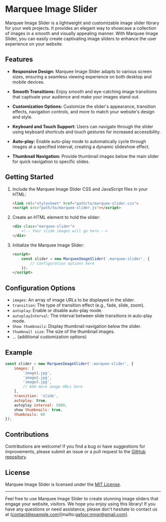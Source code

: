 # Marquee Image Slider


Marquee Image Slider is a lightweight and customizable image slider library for your web projects. It provides an elegant way to showcase a collection of images in a smooth and visually appealing manner. With Marquee Image Slider, you can easily create captivating image sliders to enhance the user experience on your website.

## Features

- **Responsive Design:** Marquee Image Slider adapts to various screen sizes, ensuring a seamless viewing experience on both desktop and mobile devices.

- **Smooth Transitions:** Enjoy smooth and eye-catching image transitions that captivate your audience and make your images stand out.

- **Customization Options:** Customize the slider's appearance, transition effects, navigation controls, and more to match your website's design and style.

- **Keyboard and Touch Support:** Users can navigate through the slider using keyboard shortcuts and touch gestures for increased accessibility.

- **Auto-play:** Enable auto-play mode to automatically cycle through images at a specified interval, creating a dynamic slideshow effect.

- **Thumbnail Navigation:** Provide thumbnail images below the main slider for quick navigation to specific slides.

## Getting Started

1. Include the Marquee Image Slider CSS and JavaScript files in your HTML:

   ```HTML
   <link rel="stylesheet" href="path/to/marquee-slider.css">
   <script src="path/to/marquee-slider.js"></script>
   ```

2. Create an HTML element to hold the slider:

   ```HTML
   <div class="marquee-slider">
       <!-- Your slide images will go here -->
   </div>
   ```

3. Initialize the Marquee Image Slider:

   ```html
   <script>
       const slider = new MarqueeImageSlider('.marquee-slider', {
           // Configuration options here
       });
   </script>
   ```

## Configuration Options

- `images`: An array of image URLs to be displayed in the slider.
- `transition`: The type of transition effect (e.g., fade, slide, zoom).
- `autoplay`: Enable or disable auto-play mode.
- `autoplayInterval`: The interval between slide transitions in auto-play mode.
- `Show thumbnails`: Display thumbnail navigation below the slider.
- `thumbnail size`: The size of the thumbnail images.
- ... (additional customization options)

## Example

```javascript
const slider = new MarqueeImageSlider('.marquee-slider', {
    images: [
        'image1.jpg',
        'image2.jpg',
        'image3.jpg',
        // Add more image URLs here
    ],
    transition: 'slide',
    autoplay: true,
    autoplay interval: 5000,
    show thumbnails: true,
    thumbnails: 80
});
```

## Contributions

Contributions are welcome! If you find a bug or have suggestions for improvements, please submit an issue or a pull request to the [GitHub repository](https://github.com/yourusername/marquee-image-slider).

## License

Marquee Image Slider is licensed under the [MIT License](LICENSE).

---

Feel free to use Marquee Image Slider to create stunning image sliders that engage your website, visitors. We hope you enjoy using this library! If you have any questions or need assistance, please don't hesitate to contact us at (contact@example.com)[mailto:gafoor.mngr@gmail.com].
